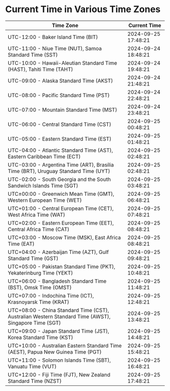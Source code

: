 # Current Time in Various Time Zones

| Time Zone | Current Time |
|-----------|--------------|
| UTC-12:00 - Baker Island Time (BIT) | 2024-09-25 17:48:21 |
| UTC-11:00 - Niue Time (NUT), Samoa Standard Time (SST) | 2024-09-24 18:48:21 |
| UTC-10:00 - Hawaii-Aleutian Standard Time (HAST), Tahiti Time (TAHT) | 2024-09-24 19:48:21 |
| UTC-09:00 - Alaska Standard Time (AKST) | 2024-09-24 21:48:21 |
| UTC-08:00 - Pacific Standard Time (PST) | 2024-09-24 22:48:21 |
| UTC-07:00 - Mountain Standard Time (MST) | 2024-09-24 23:48:21 |
| UTC-06:00 - Central Standard Time (CST) | 2024-09-25 00:48:21 |
| UTC-05:00 - Eastern Standard Time (EST) | 2024-09-25 01:48:21 |
| UTC-04:00 - Atlantic Standard Time (AST), Eastern Caribbean Time (ECT) | 2024-09-25 02:48:21 |
| UTC-03:00 - Argentina Time (ART), Brasília Time (BRT), Uruguay Standard Time (UYT) | 2024-09-25 02:48:21 |
| UTC-02:00 - South Georgia and the South Sandwich Islands Time (SGT) | 2024-09-25 03:48:21 |
| UTC±00:00 - Greenwich Mean Time (GMT), Western European Time (WET) | 2024-09-25 06:48:21 |
| UTC+01:00 - Central European Time (CET), West Africa Time (WAT) | 2024-09-25 07:48:21 |
| UTC+02:00 - Eastern European Time (EET), Central Africa Time (CAT) | 2024-09-25 08:48:21 |
| UTC+03:00 - Moscow Time (MSK), East Africa Time (EAT) | 2024-09-25 08:48:21 |
| UTC+04:00 - Azerbaijan Time (AZT), Gulf Standard Time (GST) | 2024-09-25 09:48:21 |
| UTC+05:00 - Pakistan Standard Time (PKT), Yekaterinburg Time (YEKT) | 2024-09-25 10:48:21 |
| UTC+06:00 - Bangladesh Standard Time (BST), Omsk Time (OMST) | 2024-09-25 11:48:21 |
| UTC+07:00 - Indochina Time (ICT), Krasnoyarsk Time (KRAT) | 2024-09-25 12:48:21 |
| UTC+08:00 - China Standard Time (CST), Australian Western Standard Time (AWST), Singapore Time (SGT) | 2024-09-25 13:48:21 |
| UTC+09:00 - Japan Standard Time (JST), Korea Standard Time (KST) | 2024-09-25 14:48:21 |
| UTC+10:00 - Australian Eastern Standard Time (AEST), Papua New Guinea Time (PGT) | 2024-09-25 15:48:21 |
| UTC+11:00 - Solomon Islands Time (SBT), Vanuatu Time (VUT) | 2024-09-25 16:48:21 |
| UTC+12:00 - Fiji Time (FJT), New Zealand Standard Time (NZST) | 2024-09-25 17:48:21 |
